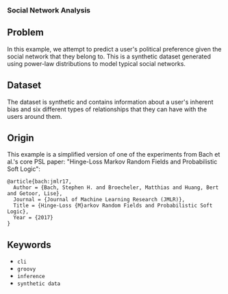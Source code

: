 ### Social Network Analysis

## Problem

In this example, we attempt to predict a user's political preference given the social network that they belong to.
This is a synthetic dataset generated using power-law distributions to model typical social networks.

## Dataset

The dataset is synthetic and contains information about a user's inherent bias and six different types of relationships that
they can have with the users around them.

## Origin

This example is a simplified version of one of the experiments from Bach et al.'s core PSL paper:
"Hinge-Loss Markov Random Fields and Probabilistic Soft Logic":
```
@article{bach:jmlr17,
  Author = {Bach, Stephen H. and Broecheler, Matthias and Huang, Bert and Getoor, Lise},
  Journal = {Journal of Machine Learning Research (JMLR)},
  Title = {Hinge-Loss {M}arkov Random Fields and Probabilistic Soft Logic},
  Year = {2017}
}
```

## Keywords

 - `cli`
 - `groovy`
 - `inference`
 - `synthetic data`
